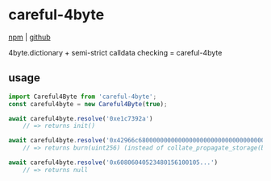 # careful-4byte
[npm](https://npmjs.com/package/careful-4byte) | [github](https://github.com/yoyyyyo/careful-4byte)

4byte.dictionary + semi-strict calldata checking = careful-4byte

## usage
```js
import Careful4Byte from 'careful-4byte';
const careful4byte = new Careful4Byte(true);

await careful4byte.resolve('0xe1c7392a')
    // => returns init()

await careful4byte.resolve('0x42966c68000000000000000000000000000000000000000000084595161401484a000000')
    // => returns burn(uint256) (instead of collate_propagate_storage(bytes16))

await careful4byte.resolve('0x60806040523480156100105...')
    // => returns null
```
